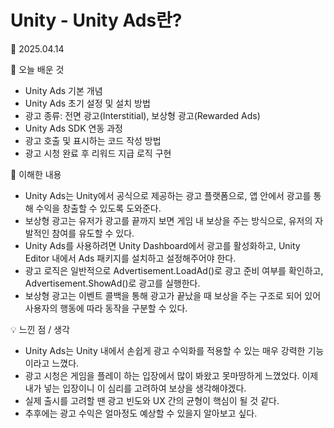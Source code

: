# Unity - Unity Ads란?
📅 2025.04.14

📌 오늘 배운 것
- Unity Ads 기본 개념
- Unity Ads 초기 설정 및 설치 방법
- 광고 종류: 전면 광고(Interstitial), 보상형 광고(Rewarded Ads)
- Unity Ads SDK 연동 과정
- 광고 호출 및 표시하는 코드 작성 방법
- 광고 시청 완료 후 리워드 지급 로직 구현

🧠 이해한 내용
- Unity Ads는 Unity에서 공식으로 제공하는 광고 플랫폼으로, 앱 안에서 광고를 통해 수익을 창출할 수 있도록 도와준다.
- 보상형 광고는 유저가 광고를 끝까지 보면 게임 내 보상을 주는 방식으로, 유저의 자발적인 참여를 유도할 수 있다.
- Unity Ads를 사용하려면 Unity Dashboard에서 광고를 활성화하고, Unity Editor 내에서 Ads 패키지를 설치하고 설정해주어야 한다.
- 광고 로직은 일반적으로 Advertisement.LoadAd()로 광고 준비 여부를 확인하고, Advertisement.ShowAd()로 광고를 실행한다.
- 보상형 광고는 이벤트 콜백을 통해 광고가 끝났을 때 보상을 주는 구조로 되어 있어 사용자의 행동에 따라 동작을 구분할 수 있다.

💡 느낀 점 / 생각
- Unity Ads는 Unity 내에서 손쉽게 광고 수익화를 적용할 수 있는 매우 강력한 기능이라고 느꼈다.
- 광고 시청은 게임을 플레이 하는 입장에서 많이 봐왔고 못마땅하게 느꼈었다. 이제 내가 넣는 입장이니 이 심리를 고려하여 보상을 생각해야겠다.
- 실제 출시를 고려할 땐 광고 빈도와 UX 간의 균형이 핵심이 될 것 같다.
- 추후에는 광고 수익은 얼마정도 예상할 수 있을지 알아보고 싶다.

